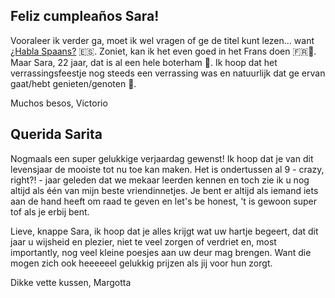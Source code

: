 ## Feliz cumpleaños Sara!

Vooraleer ik verder ga, moet ik wel vragen of ge de titel kunt lezen... want [¿Habla Spaans?](https://hablaspaans.be) 🇪🇸. Zoniet, kan ik het even goed in het Frans doen 🇫🇷🥖. Maar Sara, 22 jaar, dat is al een hele boterham 🍞. Ik hoop dat het verrassingsfeestje nog steeds een verrassing was en natuurlijk dat ge ervan gaat/hebt genieten/genoten 🥳. 

Muchos besos,
Victorio


## Querida Sarita

Nogmaals een super gelukkige verjaardag gewenst! Ik hoop dat je van dit levensjaar de mooiste tot nu toe kan maken. 
Het is ondertussen al 9 - crazy, right?! - jaar geleden dat we mekaar leerden kennen en toch zie ik u nog altijd als één van mijn beste vriendinnetjes. Je bent er altijd als iemand iets aan de hand heeft om raad te geven en let's be honest, 't is gewoon super tof als je erbij bent.

Lieve, knappe Sara, ik hoop dat je alles krijgt wat uw hartje begeert, dat dit jaar u wijsheid en plezier, niet te veel zorgen of verdriet en, most importantly, nog veel kleine poesjes aan uw deur mag brengen. Want die mogen zich ook heeeeeel gelukkig prijzen als jij voor hun zorgt. 

Dikke vette kussen,
Margotta
